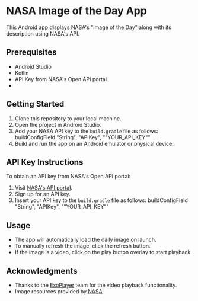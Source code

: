 # NASA Image of the Day App

This Android app displays NASA's "Image of the Day" along with its description using NASA's API.

## Prerequisites

- Android Studio
- Kotlin
- API Key from NASA's Open API portal
- 
## Getting Started

1. Clone this repository to your local machine.
2. Open the project in Android Studio.
3. Add your NASA API key to the `build.gradle` file as follows:
   buildConfigField "String", "APIKey", "\"YOUR_API_KEY\""
4. Build and run the app on an Android emulator or physical device.

## API Key Instructions

To obtain an API key from NASA's Open API portal:

1. Visit [NASA's API portal](https://api.nasa.gov).
2. Sign up for an API key.
3. Insert your API key to the `build.gradle` file as follows:
   buildConfigField "String", "APIKey", "\"YOUR_API_KEY\""

## Usage

- The app will automatically load the daily image on launch.
- To manually refresh the image, click the refresh button.
- If the image is a video, click on the play button overlay to start playback.

## Acknowledgments

- Thanks to the [ExoPlayer](https://github.com/google/ExoPlayer) team for the video playback functionality.
- Image resources provided by [NASA](https://www.nasa.gov).





